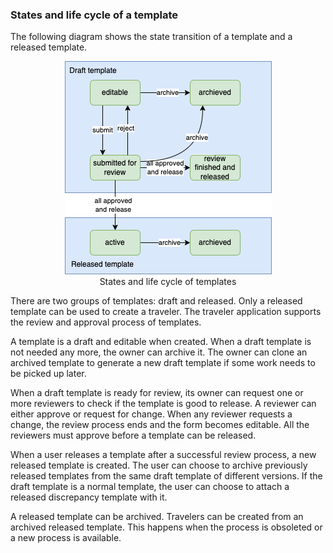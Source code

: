 ### States and life cycle of a template

The following diagram shows the state transition of a template and a released
template.

<figure align="center">
<img src="/assets/img/template-life.png" alt="template life cycle">
<figcaption>
States and life cycle of templates
</figcaption>
</figure>

There are two groups of templates: draft and released. Only a released template
can be used to create a traveler. The traveler application supports the review
and approval process of templates.

A template is a draft and editable when created. When a draft template is not
needed any more, the owner can archive it. The owner can clone an archived
template to generate a new draft template if some work needs to be picked up
later.

When a draft template is ready for review, its owner can request one or more
reviewers to check if the template is good to release. A reviewer can either
approve or request for change. When any reviewer requests a change, the review
process ends and the form becomes editable. All the reviewers must approve
before a template can be released.

When a user releases a template after a successful review process, a new
released template is created. The user can choose to archive previously released
templates from the same draft template of different versions. If the draft
template is a normal template, the user can choose to attach a released
discrepancy template with it.

A released template can be archived. Travelers can be created from an archived
released template. This happens when the process is obsoleted or a new process
is available.
